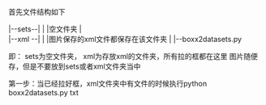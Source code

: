 首先文件结构如下

|--sets--|
|        |空文件夹
|        
|--xml --|
|        |图片保存的xml文件都保存在该文件夹
|
|--boxx2datasets.py

即：
sets为空文件夹，
xml为存放xml的文件夹，所有拉的框都在这里
图片随便存，但是不要放到sets或者xml文件夹当中

第一步：当已经拉好框，xml文件夹中有文件的时候执行python boxx2datasets.py txt
